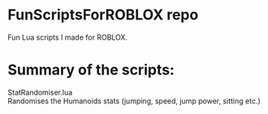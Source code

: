 # FunScriptsForROBLOX repo
Fun Lua scripts I made for ROBLOX.

# Summary of the scripts:
StatRandomiser.lua<br>
Randomises the Humanoids stats (jumping, speed, jump power, sitting etc.)
